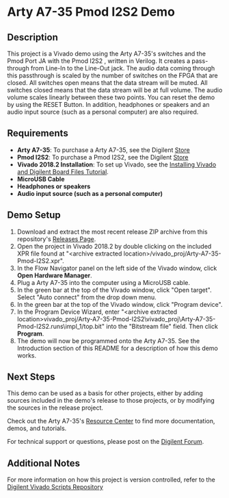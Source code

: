 Arty A7-35 Pmod I2S2 Demo
==============
 
Description
--------------
This project is a Vivado demo using the Arty A7-35's switches and the Pmod Port JA with the Pmod I2S2 , written in Verilog. It creates a pass-through from Line-In to the Line-Out jack. 
The audio data coming through this passthrough is scaled by the number of switches on the FPGA that are closed. All switches open means that the data stream will be muted.
All switches closed means that the data stream will be at full volume. The audio volume scales linearly between these two points. You can reset the demo by using the RESET Button.
In addition, headphones or speakers and an audio input source (such as a personal computer) are also required.

Requirements
--------------
* **Arty A7-35**: To purchase a Arty A7-35, see the Digilent [Store](https://store.digilentinc.com/arty-a7-artix-7-fpga-development-board-for-makers-and-hobbyists/)
* **Pmod I2S2**: To purchase a Pmod I2S2, see the Digilent [Store](https://store.digilentinc.com/pmod-i2s2-stereo-audio-input-and-output/)
* **Vivado 2018.2 Installation**: To set up Vivado, see the [Installing Vivado and Digilent Board Files Tutorial](https://reference.digilentinc.com/vivado/installing-vivado/start).
* **MicroUSB Cable**
* **Headphones or speakers**
* **Audio input source (such as a personal computer)**

Demo Setup
--------------
1. Download and extract the most recent release ZIP archive from this repository's [Releases Page](https://github.com/Digilent/Arty-A7-35-Pmod-I2S2/releases).
2. Open the project in Vivado 2018.2 by double clicking on the included XPR file found at "\<archive extracted location\>/vivado_proj/Arty-A7-35-Pmod-I2S2.xpr".
3. In the Flow Navigator panel on the left side of the Vivado window, click **Open Hardware Manager**.
4. Plug a Arty A7-35 into the computer using a MicroUSB cable.
5. In the green bar at the top of the Vivado window, click "Open target". Select "Auto connect" from the drop down menu.
6. In the green bar at the top of the Vivado window, click "Program device".
7. In the Program Device Wizard, enter "\<archive extracted location\>vivado_proj/Arty-A7-35-Pmod-I2S2\vivado_proj\Arty-A7-35-Pmod-I2S2.runs\impl_1/top.bit" into the "Bitstream file" field. Then click **Program**.
8. The demo will now be programmed onto the Arty A7-35. See the Introduction section of this README for a description of how this demo works.

Next Steps
--------------
This demo can be used as a basis for other projects, either by adding sources included in the demo's release to those projects, or by modifying the sources in the release project.

Check out the Arty A7-35's [Resource Center](https://reference.digilentinc.com/reference/programmable-logic/arty-a7/start) to find more documentation, demos, and tutorials.

For technical support or questions, please post on the [Digilent Forum](https://forum.digilentinc.com).

Additional Notes
--------------
For more information on how this project is version controlled, refer to the [Digilent Vivado Scripts Repository](https://github.com/digilent/digilent-vivado-scripts)